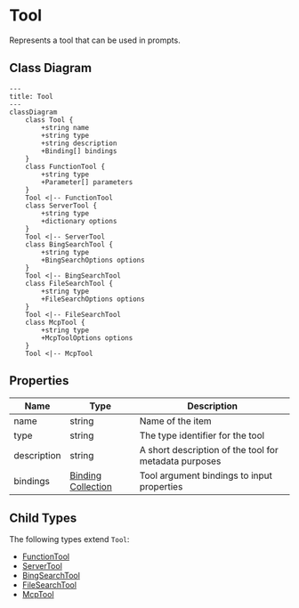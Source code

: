 # Tool

Represents a tool that can be used in prompts.

## Class Diagram

```mermaid
---
title: Tool
---
classDiagram
    class Tool {
        +string name
        +string type
        +string description
        +Binding[] bindings
    }
    class FunctionTool {
        +string type
        +Parameter[] parameters
    }
    Tool <|-- FunctionTool
    class ServerTool {
        +string type
        +dictionary options
    }
    Tool <|-- ServerTool
    class BingSearchTool {
        +string type
        +BingSearchOptions options
    }
    Tool <|-- BingSearchTool
    class FileSearchTool {
        +string type
        +FileSearchOptions options
    }
    Tool <|-- FileSearchTool
    class McpTool {
        +string type
        +McpToolOptions options
    }
    Tool <|-- McpTool
```






## Properties

| Name | Type | Description |
| ---- | ---- | ----------- |
| name | string | Name of the item  |
| type | string | The type identifier for the tool  |
| description | string | A short description of the tool for metadata purposes  |
| bindings | [Binding Collection](Binding.md) | Tool argument bindings to input properties  |



## Child Types

The following types extend `Tool`:
- [FunctionTool](FunctionTool.md)
- [ServerTool](ServerTool.md)
- [BingSearchTool](BingSearchTool.md)
- [FileSearchTool](FileSearchTool.md)
- [McpTool](McpTool.md)

